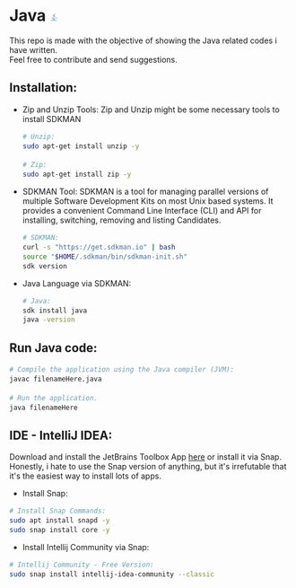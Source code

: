 # Java <img src="https://github.com/devicons/devicon/blob/master/icons/java/java-original.svg"  width="3%" height="3%">
This repo is made with the objective of showing the Java related codes i have written. \
Feel free to contribute and send suggestions.

## Installation:
* Zip and Unzip Tools: Zip and Unzip might be some necessary tools to install SDKMAN
	```bash
	# Unzip:
	sudo apt-get install unzip -y

	# Zip:
	sudo apt-get install zip -y
	```

* SDKMAN Tool: SDKMAN is a tool for managing parallel versions of multiple Software Development Kits on most Unix based systems. It provides a convenient Command Line Interface (CLI) and API for installing, switching, removing and listing Candidates.
  
	```bash
	# SDKMAN:
	curl -s "https://get.sdkman.io" | bash
	source "$HOME/.sdkman/bin/sdkman-init.sh"
	sdk version
	```
* Java Language via SDKMAN:
	```bash
	# Java:
	sdk install java
	java -version
	```

## Run Java code:
```bash
# Compile the application using the Java compiler (JVM):
javac filenameHere.java

# Run the application.
java filenameHere
```

## IDE - IntelliJ IDEA:
Download and install the JetBrains Toolbox App [here](https://www.jetbrains.com/help/idea/installation-guide.html#toolbox) or install it via Snap. \
Honestly, i hate to use the Snap version of anything, but it's irrefutable that it's the easiest way to install lots of apps.

* Install Snap: 
```bash
# Install Snap Commands:
sudo apt install snapd -y
sudo snap install core -y
```

* Install Intellij Community via Snap: 
```bash
# Intellij Community - Free Version:
sudo snap install intellij-idea-community --classic
```
